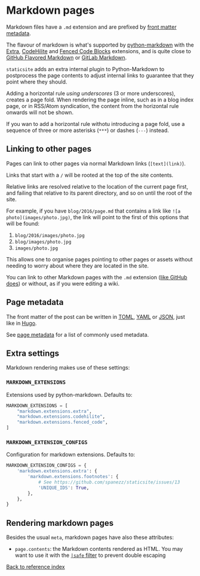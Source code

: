 # Markdown pages

Markdown files have a `.md` extension and are prefixed by
[front matter metadata](front-matter.md).

The flavour of markdown is what's supported by
[python-markdown](http://pythonhosted.org/Markdown/) with the
[Extra](http://pythonhosted.org/Markdown/extensions/extra.html),
[CodeHilite](http://pythonhosted.org/Markdown/extensions/code_hilite.html)
and [Fenced Code Blocks](http://pythonhosted.org/Markdown/extensions/fenced_code_blocks.html)
extensions, and is quite close to
[GitHub Flavored Markdown](https://github.github.com/gfm/) or
[GitLab Markdown](https://docs.gitlab.com/ee/user/markdown.html).

`staticsite` adds an extra internal plugin to Python-Markdown to postprocess
the page contents to adjust internal links to guarantee that they point where
they should.

Adding a horizontal rule *using underscores* (3 or more underscores), creates a
page fold. When rendering the page inline, such as in a blog index page, or in
RSS/Atom syndication, the content from the horizontal rule onwards will not be
shown.

If you wan to add a horizontal rule withotu introducing a page fold, use a
sequence of three or more asterisks (`***`) or dashes (`---`) instead.


## Linking to other pages

Pages can link to other pages via normal Markdown links (`[text](link)`).

Links that start with a `/` will be rooted at the top of the site contents.

Relative links are resolved relative to the location of the current page first,
and failing that relative to its parent directory, and so on until the root of
the site.

For example, if you have `blog/2016/page.md` that contains a link like
`![a photo](images/photo.jpg)`, the link will point to the first of this
options that will be found:

1. `blog/2016/images/photo.jpg`
2. `blog/images/photo.jpg`
3. `images/photo.jpg`

This allows one to organise pages pointing to other pages or assets without needing
to worry about where they are located in the site.

You can link to other Markdown pages with the `.md` extension
([like GitHub does](https://help.github.com/articles/relative-links-in-readmes/))
or without, as if you were editing a wiki.

## Page metadata

The front matter of the post can be written in
[TOML](https://github.com/toml-lang/toml),
[YAML](https://en.wikipedia.org/wiki/YAML) or
[JSON](https://en.wikipedia.org/wiki/JSON), just like in
[Hugo](https://gohugo.io/content/front-matter/).

See [page metadata](metadata.md) for a list of commonly used metadata.


## Extra settings

Markdown rendering makes use of these settings:

### `MARKDOWN_EXTENSIONS`

Extensions used by python-markdown. Defaults to:

```py
MARKDOWN_EXTENSIONS = [
    "markdown.extensions.extra",
    "markdown.extensions.codehilite",
    "markdown.extensions.fenced_code",
]
```

### `MARKDOWN_EXTENSION_CONFIGS`

Configuration for markdown extensions. Defaults to:

```py
MARKDOWN_EXTENSION_CONFIGS = {
    'markdown.extensions.extra': {
        'markdown.extensions.footnotes': {
            # See https://github.com/spanezz/staticsite/issues/13
            'UNIQUE_IDS': True,
        },
    },
}
```

## Rendering markdown pages

Besides the usual `meta`, markdown pages have also these attributes:

* `page.contents`: the Markdown contents rendered as HTML. You may want to use
  it with the [`|safe` filter](https://jinja.palletsprojects.com/en/2.10.x/templates/#safe)
  to prevent double escaping

[Back to reference index](README.md)
